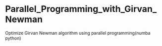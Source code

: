 # Parallel_Programming_with_Girvan_Newman
Optimize Girvan Newman algorithm using parallel programming(numba python)
